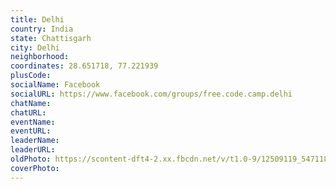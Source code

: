 ```yaml
---
title: Delhi
country: India
state: Chattisgarh
city: Delhi
neighborhood: 
coordinates: 28.651718, 77.221939
plusCode:
socialName: Facebook
socialURL: https://www.facebook.com/groups/free.code.camp.delhi
chatName:
chatURL:
eventName:
eventURL:
leaderName:
leaderURL:
oldPhoto: https://scontent-dft4-2.xx.fbcdn.net/v/t1.0-9/12509119_547118502108066_5226476589711142971_n.jpg?oh=22d76c11b5150e629ea64ae29e950cf1&oe=59964DED
coverPhoto:
---
```

